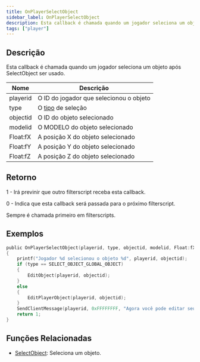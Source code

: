 ```yaml
---
title: OnPlayerSelectObject
sidebar_label: OnPlayerSelectObject
description: Esta callback é chamada quando um jogador seleciona um objeto após SelectObject ser usado.
tags: ["player"]
---
```


## Descrição

Esta callback é chamada quando um jogador seleciona um objeto após SelectObject ser usado.

| Nome     | Descrição                                                |
| -------- | ---------------------------------------------------------- |
| playerid | O ID do jogador que selecionou o objeto                    |
| type     | O [tipo](../resources/selectobjecttypes) de seleção        |
| objectid | O ID do objeto selecionado                                 |
| modelid  | O MODELO do objeto selecionado                             |
| Float:fX | A posição X do objeto selecionado                          |
| Float:fY | A posição Y do objeto selecionado                          |
| Float:fZ | A posição Z do objeto selecionado                          |

## Retorno

1 - Irá previnir que outro filterscript receba esta callback.

0 - Indica que esta callback será passada para o próximo filterscript.

Sempre é chamada primeiro em filterscripts.

## Exemplos

```c
public OnPlayerSelectObject(playerid, type, objectid, modelid, Float:fX, Float:fY, Float:fZ)
{
    printf("Jogador %d selecionou o objeto %d", playerid, objectid);
    if (type == SELECT_OBJECT_GLOBAL_OBJECT)
    {
        EditObject(playerid, objectid);
    }
    else
    {
        EditPlayerObject(playerid, objectid);
    }
    SendClientMessage(playerid, 0xFFFFFFFF, "Agora você pode editar seu objeto"");
    return 1;
}
```

## Funções Relacionadas

- [SelectObject](../functions/SelectObject): Seleciona um objeto.

